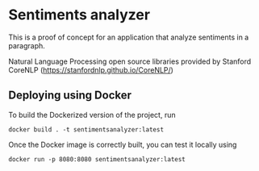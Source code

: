 # Sentiments analyzer

This is a proof of concept for an application that analyze sentiments in a paragraph.

Natural Language Processing open source libraries provided by Stanford CoreNLP (https://stanfordnlp.github.io/CoreNLP/)

## Deploying using Docker

To build the Dockerized version of the project, run

```
docker build . -t sentimentsanalyzer:latest
```

Once the Docker image is correctly built, you can test it locally using

```
docker run -p 8080:8080 sentimentsanalyzer:latest
```
